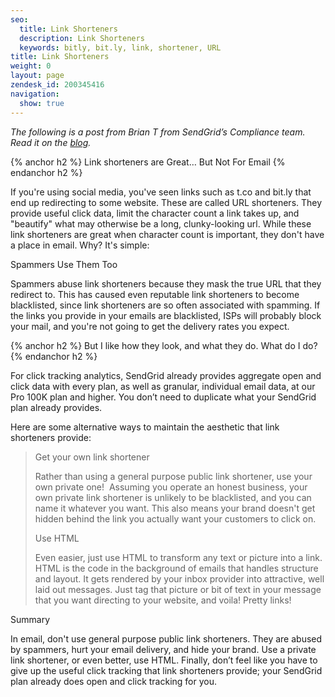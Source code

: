 ```yaml
---
seo:
  title: Link Shorteners
  description: Link Shorteners
  keywords: bitly, bit.ly, link, shortener, URL
title: Link Shorteners
weight: 0
layout: page
zendesk_id: 200345416
navigation:
  show: true
---
```


_The following is a post from Brian T from SendGrid’s Compliance team. Read it on the [blog](http://blog.sendgrid.com/link-shorteners-not-for-email/)._

{% anchor h2 %}
Link shorteners are Great… But Not For Email
{% endanchor h2 %}

If you're using social media, you've seen links such as t.co and bit.ly that end up redirecting to some website. These are called URL shorteners. They provide useful click data, limit the character count a link takes up, and "beautify" what may otherwise be a long, clunky-looking url. While these link shorteners are great when character count is important, they don't have a place in email. Why? It's simple:

Spammers Use Them Too

Spammers abuse link shorteners because they mask the true URL that they redirect to. This has caused even reputable link shorteners to become blacklisted, since link shorteners are so often associated with spamming. If the links you provide in your emails are blacklisted, ISPs will probably block your mail, and you're not going to get the delivery rates you expect.

{% anchor h2 %}
But I like how they look, and what they do. What do I do?
{% endanchor h2 %}

For click tracking analytics, SendGrid already provides aggregate open and click data with every plan, as well as granular, individual email data, at our Pro 100K plan and higher. You don’t need to duplicate what your SendGrid plan already provides.

Here are some alternative ways to maintain the aesthetic that link shorteners provide:

> Get your own link shortener
>
> Rather than using a general purpose public link shortener, use your own private one! &nbsp;Assuming you operate an honest business, your own private link shortener is unlikely to be blacklisted, and you can name it whatever you want. This also means your brand doesn't get hidden behind the link you actually want your customers to click on.
>
> Use HTML
>
> Even easier, just use HTML to transform any text or picture into a link. HTML is the code in the background of emails that handles structure and layout. It gets rendered by your inbox provider into attractive, well laid out messages. Just tag that picture or bit of text in your message that you want directing to your website, and voila! Pretty links!

Summary

In email, don't use general purpose public link shorteners. They are abused by spammers, hurt your email delivery, and hide your brand. Use a private link shortener, or even better, use HTML. Finally, don’t feel like you have to give up the useful click tracking that link shorteners provide; your SendGrid plan already does open and click tracking for you.

